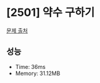 # [2501] 약수 구하기

[문제 출처](https://www.acmicpc.net/problem/2501)

## 성능

- Time: 36ms
- Memory: 31.12MB